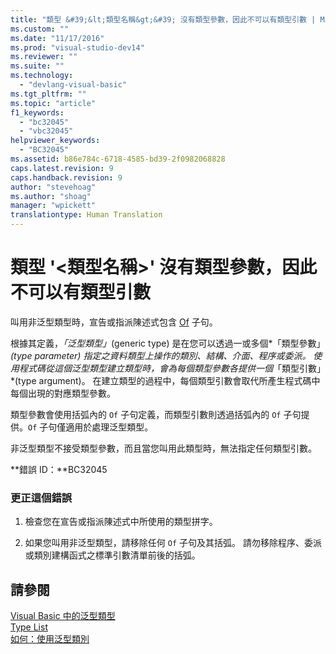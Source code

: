 ```yaml
---
title: "類型 &#39;&lt;類型名稱&gt;&#39; 沒有類型參數，因此不可以有類型引數 | Microsoft Docs"
ms.custom: ""
ms.date: "11/17/2016"
ms.prod: "visual-studio-dev14"
ms.reviewer: ""
ms.suite: ""
ms.technology: 
  - "devlang-visual-basic"
ms.tgt_pltfrm: ""
ms.topic: "article"
f1_keywords: 
  - "bc32045"
  - "vbc32045"
helpviewer_keywords: 
  - "BC32045"
ms.assetid: b86e784c-6718-4585-bd39-2f0982068828
caps.latest.revision: 9
caps.handback.revision: 9
author: "stevehoag"
ms.author: "shoag"
manager: "wpickett"
translationtype: Human Translation
---
```

# 類型 &#39;&lt;類型名稱&gt;&#39; 沒有類型參數，因此不可以有類型引數
叫用非泛型類型時，宣告或指派陳述式包含 [Of](../../visual-basic/language-reference/statements/of-clause.md) 子句。  
  
 根據其定義，*「泛型類型」*\(generic type\) 是在您可以透過一或多個*「類型參數」*\(type parameter\) 指定之資料類型上操作的類別、結構、介面、程序或委派。 使用程式碼從這個泛型類型建立類型時，會為每個類型參數各提供一個*「類型引數」*\(type argument\)。 在建立類型的過程中，每個類型引數會取代所產生程式碼中每個出現的對應類型參數。  
  
 類型參數會使用括弧內的 `Of` 子句定義，而類型引數則透過括弧內的 `Of` 子句提供。`Of` 子句僅適用於處理泛型類型。  
  
 非泛型類型不接受類型參數，而且當您叫用此類型時，無法指定任何類型引數。  
  
 **錯誤 ID：**BC32045  
  
### 更正這個錯誤  
  
1.  檢查您在宣告或指派陳述式中所使用的類型拼字。  
  
2.  如果您叫用非泛型類型，請移除任何 `Of` 子句及其括弧。 請勿移除程序、委派或類別建構函式之標準引數清單前後的括弧。  
  
## 請參閱  
 [Visual Basic 中的泛型類型](../../visual-basic/programming-guide/language-features/data-types/generic-types.md)   
 [Type List](../../visual-basic/language-reference/statements/type-list.md)   
 [如何：使用泛型類別](../../visual-basic/programming-guide/language-features/data-types/how-to-use-a-generic-class.md)